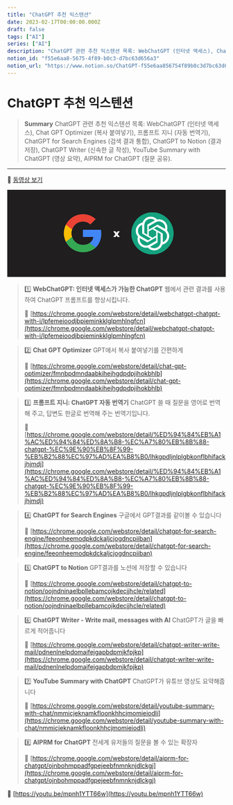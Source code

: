 ```yaml
---
title: "ChatGPT 추천 익스텐션"
date: 2023-02-17T00:00:00.000Z
draft: false
tags: ["AI"]
series: ["AI"]
description: "ChatGPT 관련 추천 익스텐션 목록: WebChatGPT (인터넷 액세스), Chat GPT Optimizer (복사 붙여넣기), 프롬프트 지니 (자동 번역기), ChatGPT for Search Engines (검색 결과 통합), ChatGPT to Notion (결과 저장), ChatGPT Writer (신속한 글 작성), YouTube Summary with ChatGPT (영상 요약), AIPRM for ChatGPT (질문 공유)."
notion_id: "f55e6aa8-5675-4f89-b0c3-d7bc63d656a3"
notion_url: "https://www.notion.so/ChatGPT-f55e6aa856754f89b0c3d7bc63d656a3"
---
```


# ChatGPT 추천 익스텐션

> **Summary**
> ChatGPT 관련 추천 익스텐션 목록: WebChatGPT (인터넷 액세스), Chat GPT Optimizer (복사 붙여넣기), 프롬프트 지니 (자동 번역기), ChatGPT for Search Engines (검색 결과 통합), ChatGPT to Notion (결과 저장), ChatGPT Writer (신속한 글 작성), YouTube Summary with ChatGPT (영상 요약), AIPRM for ChatGPT (질문 공유).

---

🎥 [동영상 보기](https://www.youtube.com/watch?v=Xs-lqxU_PiQ)

![Image](image_82acccb3e846.png)

> 1️⃣ ****WebChatGPT: 인터넷 액세스가 가능한 ChatGPT****
> 웹에서 관련 결과를 사용하여 ChatGPT 프롬프트를 향상시킵니다.
>
> 🔗 [https://chrome.google.com/webstore/detail/webchatgpt-chatgpt-with-i/lpfemeioodjbpieminkklglpmhlngfcn](https://chrome.google.com/webstore/detail/webchatgpt-chatgpt-with-i/lpfemeioodjbpieminkklglpmhlngfcn)
>
>

> 2️⃣ ****Chat GPT Optimizer****
> GPT에서 복사 붙여넣기를 간편하게
>
> 🔗 [https://chrome.google.com/webstore/detail/chat-gpt-optimizer/fmnbpdmndaabkihejhgdpdpjihokbhlb](https://chrome.google.com/webstore/detail/chat-gpt-optimizer/fmnbpdmndaabkihejhgdpdpjihokbhlb)
>
>

> 3️⃣ ****프롬프트 지니: ChatGPT 자동 번역기****
> ChatGPT 쓸 때 질문을 영어로 번역해 주고, 답변도 한글로 번역해 주는 번역기입니다.
>
> 🔗 [https://chrome.google.com/webstore/detail/%ED%94%84%EB%A1%AC%ED%94%84%ED%8A%B8-%EC%A7%80%EB%8B%88-chatgpt-%EC%9E%90%EB%8F%99-%EB%B2%88%EC%97%AD%EA%B8%B0/lhkgpdljnlplgbkonflbhifackjhjmdj](https://chrome.google.com/webstore/detail/%ED%94%84%EB%A1%AC%ED%94%84%ED%8A%B8-%EC%A7%80%EB%8B%88-chatgpt-%EC%9E%90%EB%8F%99-%EB%B2%88%EC%97%AD%EA%B8%B0/lhkgpdljnlplgbkonflbhifackjhjmdj)
>
>

> 4️⃣ ****ChatGPT for Search Engines****
> 구글에서 GPT결과를 같이볼 수 있습니다
>
> 🔗 [https://chrome.google.com/webstore/detail/chatgpt-for-search-engine/feeonheemodpkdckaljcjogdncpiiban](https://chrome.google.com/webstore/detail/chatgpt-for-search-engine/feeonheemodpkdckaljcjogdncpiiban)
>
>

> 5️⃣ ****ChatGPT to Notion****
> GPT결과를 노션에 저장할 수 있습니다
>
> 🔗 [https://chrome.google.com/webstore/detail/chatgpt-to-notion/oojndninaelbpllebamcojkdecjjhcle/related](https://chrome.google.com/webstore/detail/chatgpt-to-notion/oojndninaelbpllebamcojkdecjjhcle/related)
>
>

> 6️⃣ ****ChatGPT Writer - Write mail, messages with AI****
> ChatGPT가 글을 빠르게 적어줍니다
>
> 🔗 [https://chrome.google.com/webstore/detail/chatgpt-writer-write-mail/pdnenlnelpdomajfejgapbdpmjkfpjkp](https://chrome.google.com/webstore/detail/chatgpt-writer-write-mail/pdnenlnelpdomajfejgapbdpmjkfpjkp)
>
>

> 7️⃣ ****YouTube Summary with ChatGPT****
> ChatGPT가 유튜브 영상도 요약해줍니다
>
> 🔗 [https://chrome.google.com/webstore/detail/youtube-summary-with-chat/nmmicjeknamkfloonkhhcjmomieiodli](https://chrome.google.com/webstore/detail/youtube-summary-with-chat/nmmicjeknamkfloonkhhcjmomieiodli)
>
>

> 8️⃣ ****AIPRM for ChatGPT****
> 전세계 유저들의 질문을 볼 수 있는 확장자
>
> 🔗 [https://chrome.google.com/webstore/detail/aiprm-for-chatgpt/ojnbohmppadfgpejeebfnmnknjdlckgj](https://chrome.google.com/webstore/detail/aiprm-for-chatgpt/ojnbohmppadfgpejeebfnmnknjdlckgj)
>
>
>

🔗 [https://youtu.be/mpnh1YTT66w](https://youtu.be/mpnh1YTT66w)

